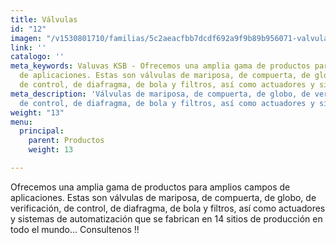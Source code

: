 ```yaml
---
title: Válvulas
id: "12"
imagen: "/v1530801710/familias/5c2aeacfbb7dcdf692a9f9b89b956071-valvulas.jpg"
link: ''
catalogo: ''
meta_keywords: Valuvas KSB - Ofrecemos una amplia gama de productos para amplios campos
  de aplicaciones. Estas son válvulas de mariposa, de compuerta, de globo, de verificación,
  de control, de diafragma, de bola y filtros, así como actuadores y sistemas de automatización
meta_description: 'Válvulas de mariposa, de compuerta, de globo, de verificación,
  de control, de diafragma, de bola y filtros, así como actuadores y sistemas de automatización '
weight: "13"
menu:
  principal:
    parent: Productos
    weight: 13

---
```

Ofrecemos una amplia gama de productos para amplios campos de aplicaciones. Estas son válvulas de mariposa, de compuerta, de globo, de verificación, de control, de diafragma, de bola y filtros, así como actuadores y sistemas de automatización que se fabrican en 14 sitios de producción en todo el mundo... Consultenos !! 